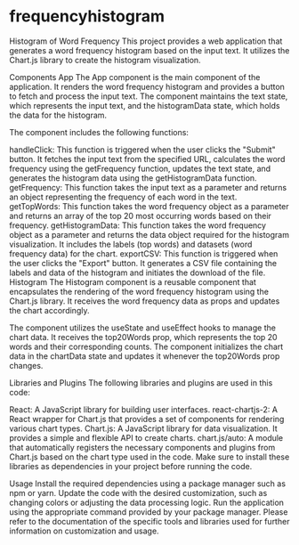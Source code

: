 # frequencyhistogram 

Histogram of Word Frequency
This project provides a web application that generates a word frequency histogram based on the input text. It utilizes the Chart.js library to create the histogram visualization.

Components
App
The App component is the main component of the application. It renders the word frequency histogram and provides a button to fetch and process the input text. The component maintains the text state, which represents the input text, and the histogramData state, which holds the data for the histogram.

The component includes the following functions:

handleClick: This function is triggered when the user clicks the "Submit" button. It fetches the input text from the specified URL, calculates the word frequency using the getFrequency function, updates the text state, and generates the histogram data using the getHistogramData function.
getFrequency: This function takes the input text as a parameter and returns an object representing the frequency of each word in the text.
getTopWords: This function takes the word frequency object as a parameter and returns an array of the top 20 most occurring words based on their frequency.
getHistogramData: This function takes the word frequency object as a parameter and returns the data object required for the histogram visualization. It includes the labels (top words) and datasets (word frequency data) for the chart.
exportCSV: This function is triggered when the user clicks the "Export" button. It generates a CSV file containing the labels and data of the histogram and initiates the download of the file.
Histogram
The Histogram component is a reusable component that encapsulates the rendering of the word frequency histogram using the Chart.js library. It receives the word frequency data as props and updates the chart accordingly.

The component utilizes the useState and useEffect hooks to manage the chart data. It receives the top20Words prop, which represents the top 20 words and their corresponding counts. The component initializes the chart data in the chartData state and updates it whenever the top20Words prop changes.

Libraries and Plugins
The following libraries and plugins are used in this code:

React: A JavaScript library for building user interfaces.
react-chartjs-2: A React wrapper for Chart.js that provides a set of components for rendering various chart types.
Chart.js: A JavaScript library for data visualization. It provides a simple and flexible API to create charts.
chart.js/auto: A module that automatically registers the necessary components and plugins from Chart.js based on the chart type used in the code.
Make sure to install these libraries as dependencies in your project before running the code.

Usage
Install the required dependencies using a package manager such as npm or yarn.
Update the code with the desired customization, such as changing colors or adjusting the data processing logic.
Run the application using the appropriate command provided by your package manager.
Please refer to the documentation of the specific tools and libraries used for further information on customization and usage.
